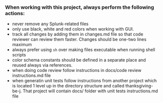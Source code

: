 ### When working with this project, always perform the following actions:
- never remove any Splunk-related files
- only use black, white and red colors when working with GUI. 
- track all changes by adding them in changes.md file so that code reviewer can review them faster. Changes should be one-two lines maximum
- always prefer using `sh` over making files executable when running shell scripts
- color schema constants should be defined in a separate place and reused always via references.
- when doing code review follow instructions in docs/code review instructions.md file 
- when generatin unit tests follow instructions from another project which is located 1 level up in the directory structure and called thanksgiving-be-j. That project will contain docs/ folder with unit tests instructions.md file